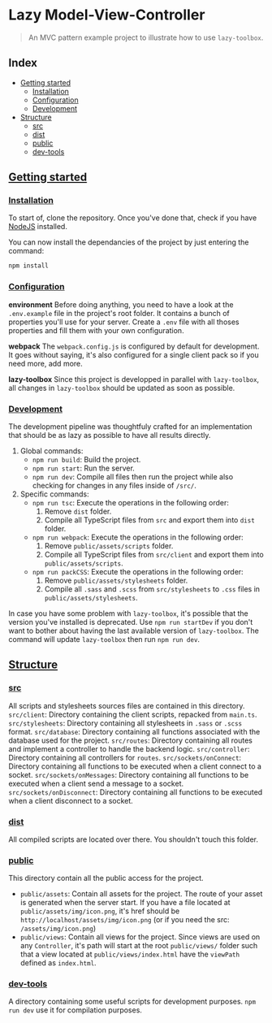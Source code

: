 # Lazy Model-View-Controller

> An MVC pattern example project to illustrate how to use `lazy-toolbox`.

## Index
- [Getting started](#getting-started)
    - [Installation](#install)
    - [Configuration](#configuration)
    - [Development](#development)
- [Structure](#structure)
    - [src](#src)
    - [dist](#dist)
    - [public](#public)
    - [dev-tools](#dev-tools)

## [Getting started](#getting-started)

### [Installation](#install)
To start of, clone the repository. Once you've done that, check if you have [NodeJS](https://nodejs.org/en/) installed.

You can now install the dependancies of the project by just entering the command:
```bash
npm install
```

### [Configuration](#configuration)

**environment**
Before doing anything, you need to have a look at the `.env.example` file in the project's root folder.
It contains a bunch of properties you'll use for your server.
Create a `.env` file with all thoses properties and fill them with your own configuration.

**webpack**
The `webpack.config.js` is configured by default for development. It goes without saying, it's also configured for a single client pack so if you need more, add more.

**lazy-toolbox**
Since this project is developped in parallel with `lazy-toolbox`, all changes in `lazy-toolbox` should be updated as soon as possible.

### [Development](#development)
The development pipeline was thoughtfuly crafted for an implementation that should be as lazy as possible to have all results directly.
1. Global commands:
    - `npm run build`: Build the project.
    - `npm run start`: Run the server.
    - `npm run dev`: Compile all files then run the project while also checking for changes in any files inside of `/src/`.
2. Specific commands:
    - `npm run tsc`: Execute the operations in the following order:
        1. Remove `dist` folder.
        2. Compile all TypeScript files from `src` and export them into `dist` folder.
    - `npm run webpack`: Execute the operations in the following order:
        1. Remove `public/assets/scripts` folder.
        2. Compile all TypeScript files from `src/client` and export them into `public/assets/scripts`.
    - `npm run packCSS`: Execute the operations in the following order:
        1. Remove `public/assets/stylesheets` folder.
        2. Compile all `.sass` and `.scss` from `src/stylesheets` to `.css` files in `public/assets/stylesheets`.

In case you have some problem with `lazy-toolbox`, it's possible that the version you've installed is deprecated. Use `npm run startDev` if you don't want to bother about having the last available version of `lazy-toolbox`. The command will update `lazy-toolbox` then run `npm run dev`.

## [Structure](#structure)

### [src](#src)

All scripts and stylesheets sources files are contained in this directory. 
`src/client`: Directory containing the client scripts, repacked from `main.ts`.
`src/stylesheets`: Directory containing all stylesheets in `.sass` or `.scss` format.
`src/database`: Directory containing all functions associated with the database used for the project.
`src/routes`: Directory containing all routes and implement a controller to handle the backend logic.
`src/controller`: Directory containing all controllers for `routes`.
`src/sockets/onConnect`: Directory containing all functions to be executed when a client connect to a socket.
`src/sockets/onMessages`: Directory containing all functions to be executed when a client send a message to a socket.
`src/sockets/onDisconnect`: Directory containing all functions to be executed when a client disconnect to a socket.

### [dist](#dist)

All compiled scripts are located over there. You shouldn't touch this folder.

### [public](#public)

This directory contain all the public access for the project.
- `public/assets`: Contain all assets for the project. The route of your asset is generated when the server start. If you have a file located at `public/assets/img/icon.png`, it's href should be `http://localhost/assets/img/icon.png` (or if you need the src: `/assets/img/icon.png`)
- `public/views`: Contain all views for the project. Since views are used on any `Controller`, it's path will start at the root `public/views/` folder such that a view located at `public/views/index.html` have the `viewPath` defined as `index.html`.

### [dev-tools](#dev-tools)

A directory containing some useful scripts for development purposes. `npm run dev` use it for compilation purposes.